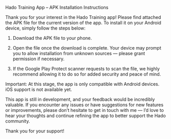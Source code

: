 Hado Training App – APK Installation Instructions

Thank you for your interest in the Hado Training app!
Please find attached the APK file for the current version of the app. To install it on your Android device, simply follow the steps below:

1. Download the APK file to your phone.

2. Open the file once the download is complete. Your device may prompt you to allow installation from unknown sources — please grant permission if necessary.

3. If the Google Play Protect scanner requests to scan the file, we highly recommend allowing it to do so for added security and peace of mind.

Important: At this stage, the app is only compatible with Android devices. iOS support is not available yet.

This app is still in development, and your feedback would be incredibly valuable. If you encounter any issues or have suggestions for new features or improvements, please don’t hesitate to get in touch with me — I’d love to hear your thoughts and continue refining the app to better support the Hado community.

Thank you for your support!
